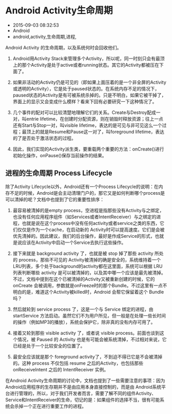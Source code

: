 # Android Activity生命周期
- 2015-09-03 08:32:53
- Android
- android,activity,生命周期,进程,

<!--markdown-->Android Activity 的生命周期，以及系统何时会回收他们。


<!--more-->


1. Android用Activity Stack来管理多个Activity，所以呢，同一时刻只会有最顶上的那个Activity是处于active或者running状态。其它的Activity都被压在下面了。

2. 如果非活动的Activity仍是可见的（即如果上面压着的是一个非全屏的Activity或透明的Activity），它是处于paused状态的。在系统内存不足的情况下，paused状态的Activity是有可被系统杀掉的。只是不明白，如果它被干掉了，界面上的显示又会变成什么模样？看来下回有必要研究一下这种情况了。

3. 几个事件的配对可以比较清楚地理解它们的关系。Create与Destroy配成一对，叫entrie lifetime，在创建时分配资源，则在销毁时释放资源；往上一点还有Start与Stop一对，叫visible lifetime，表达的是可见与非可见这么一个过程；最顶上的就是Resume和Pause这一对了，叫foreground lifetime，表达的了是否处于激活状态的过程。

4. 因此，我们实现的Activity派生类，要重载两个重要的方法：onCreate()进行初始化操作，onPause()保存当前操作的结果。


## 进程的生命周期 Process Lifecycle 

除了Activity Lifecycle以外，Android还有一个Process Lifecycle的说明：在内存不足的时候，Android是会主动清理门户的，那它又是如何判断哪个process是可以清掉的呢？文档中也提到了它的重要性排序：

1. 最容易被清掉的是empty process，空进程是指那些没有Activity与之绑定，也没有任何应用程序组件（如Services或者IntentReceiver）与之绑定的进程，也就是说在这个process中没有任何activity或者service之类的东西，它们仅仅是作为一个cache，在启动新的 Activity时可以提高速度。它们是会被优先清掉的。因此建议，我们的后台操作，最好是作成Service的形式，也就是说应该在Activity中启动一个Service去执行这些操作。

2. 接下来就是 background activity 了，也就是被 stop 掉了那些 activity 所处的 process，那些不可见的 Activity被清掉的确是安全的，系统维持着一个 LRU列表，多个处于background的activity都在这里面，系统可以根据 LRU 列表判断哪些 activity 是可以被清掉的，以及其中哪一个应该是最先被清掉。不过，文档中提到在这个已被清掉的Activity又被重新创建的时候，它的 onCreate 会被调用，参数就是onFreeze时的那个Bundle。不过这里有一点不明白的是，难道这个Activity被killed时，Android 会帮它保留着这个 Bundle 吗？

3. 然后就轮到 service process 了，这是一个与 Service 绑定的进程，由 startService 方法启动。虽然它们不为用户所见，但一般是在处理一些长时间的操作（例如MP3的播放），系统会保护它，除非真的没有内存可用了。

4. 接着又轮到那些 visible activity 了，或者说 visible process。前面也谈到这个情况，被 Paused 的 Activity 也是有可能会被系统清掉，不过相对来说，它已经是处于一个比较安全的位置了。

5. 最安全应该就是那个 foreground activity了，不到迫不得已它是不会被清掉的。这种 process 不仅包括 resume 之后的Activity，也包括那些 onReceiveIntent 之后的 IntentReceiver 实例。

在Android Activity生命周期的讨论中，文档也提到了一些需要注意的事项：因为Android应用程序的生存期并不是由应用本身直接控制的，而是由 Android系统平台进行管理的，所以，对于我们开发者而言，需要了解不同的组件Activity、Service和IntentReceiver的生命，切记的是：如果组件的选择不当，很有可能系统会杀掉一个正在进行重要工作的进程。